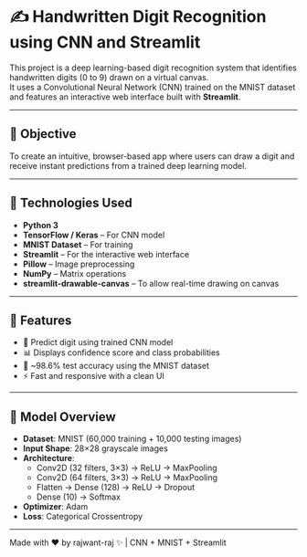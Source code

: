 # ✍️ Handwritten Digit Recognition using CNN and Streamlit

This project is a deep learning-based digit recognition system that identifies handwritten digits (0 to 9) drawn on a virtual canvas.  
It uses a Convolutional Neural Network (CNN) trained on the MNIST dataset and features an interactive web interface built with **Streamlit**.

---

## 🎯 Objective

To create an intuitive, browser-based app where users can draw a digit and receive instant predictions from a trained deep learning model.

---

## 🧠 Technologies Used

- **Python 3**
- **TensorFlow / Keras** – For CNN model
- **MNIST Dataset** – For training
- **Streamlit** – For the interactive web interface
- **Pillow** – Image preprocessing
- **NumPy** – Matrix operations
- **streamlit-drawable-canvas** – To allow real-time drawing on canvas

---

## 📌 Features

- 🧠 Predict digit using trained CNN model
- 📊 Displays confidence score and class probabilities
- 🎯 ~98.6% test accuracy using the MNIST dataset
- ⚡ Fast and responsive with a clean UI

---

## 🧪 Model Overview

- **Dataset**: MNIST (60,000 training + 10,000 testing images)
- **Input Shape**: 28×28 grayscale images
- **Architecture**:
  - Conv2D (32 filters, 3×3) → ReLU → MaxPooling
  - Conv2D (64 filters, 3×3) → ReLU → MaxPooling
  - Flatten → Dense (128) → ReLU → Dropout
  - Dense (10) → Softmax
- **Optimizer**: Adam
- **Loss**: Categorical Crossentropy

---

Made with ❤️ by rajwant-raj ✨ | CNN + MNIST + Streamlit
